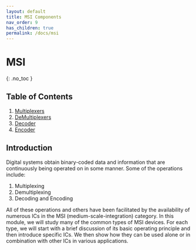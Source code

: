 ```yaml
---
layout: default
title: MSI Components
nav_order: 9
has_children: true
permalink: /docs/msi
---
```

# MSI
{: .no_toc }

## Table of Contents

1. [Multiplexers](https://learn.circuitverse.org/docs/MSI/mux.html)
1. [DeMultiplexers](https://learn.circuitverse.org/docs/MSI/demux.html)
1. [Decoder](https://learn.circuitverse.org/docs/MSI/decoder.html)
1. [Encoder](https://learn.circuitverse.org/docs/MSI/encoder.html)

## Introduction

Digital systems obtain binary-coded data and information that are continuously being operated on in some manner. 
Some of the operations include:

1. Multiplexing
2. Demultiplexing
3. Decoding and Encoding

All of these operations and others have been facilitated by the availability of numerous ICs in the MSI
(medium-scale-integration) category.
In this module, we will study many of the common types of MSI devices. 
For each type, we will start with a brief discussion of its basic operating principle and then introduce specific ICs. 
We then show how they can be used alone or in combination with other ICs in various applications.



